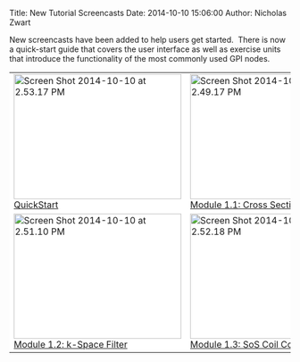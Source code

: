 Title:  New Tutorial Screencasts
Date:   2014-10-10 15:06:00
Author: Nicholas Zwart

New screencasts have been added to help users get started.  There is now a quick-start guide that covers the user interface as well as exercise units that introduce the functionality of the most commonly used GPI nodes.

<table style="width:100%">
  <tr>
<td style="background-color:white; border: 0px;"><a href="http://youtu.be/X9ddBrbFAWU?list=UUg8BPyZL30zyCIz1jJVAL1A"><img class="alignnone size-medium wp-image-71" 
src="{static}/images/Screen-Shot-2014-10-10-at-2.53.17-PM-300x225.png" alt="Screen Shot 2014-10-10 at 2.53.17 PM" width="300" height="224" /><br>QuickStart</a></td>

<td style="background-color:white; border: 0px;"><a href="http://youtu.be/XKCml0Z_HD4?list=UUg8BPyZL30zyCIz1jJVAL1A"><img class="alignnone size-medium wp-image-68" src="{static}/images/Screen-Shot-2014-10-10-at-2.49.17-PM-300x224.png" alt="Screen Shot 2014-10-10 at 2.49.17 PM" width="300" height="224" /><br>Module 1.1: Cross Sections</a></td>
  </tr>  
  <tr>
<td style="background-color:white; border: 0px;"><a href="http://youtu.be/AL7FPOPCcfY?list=UUg8BPyZL30zyCIz1jJVAL1A"><img class="alignnone size-medium wp-image-69" src="{static}/images/Screen-Shot-2014-10-10-at-2.51.10-PM-300x224.png" alt="Screen Shot 2014-10-10 at 2.51.10 PM" width="300" height="224" /><br>Module 1.2: k-Space Filter</a></td>

<td style="background-color:white; border: 0px;"><a href="http://youtu.be/6nUXaXlP4Ss?list=UUg8BPyZL30zyCIz1jJVAL1A"><img class="alignnone size-medium wp-image-70" src="{static}/images/Screen-Shot-2014-10-10-at-2.52.18-PM-300x224.png" alt="Screen Shot 2014-10-10 at 2.52.18 PM" width="300" height="224" /><br>Module 1.3: SoS Coil Combine</a></td>
  </tr>
</table>

